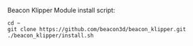 Beacon Klipper Module install script:
```
cd ~
git clone https://github.com/beacon3d/beacon_klipper.git
./beacon_klipper/install.sh
```
